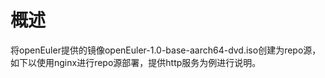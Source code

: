 # 概述<a name="ZH-CN_TOPIC_0183245385"></a>

将openEuler提供的镜像openEuler-1.0-base-aarch64-dvd.iso创建为repo源，如下以使用nginx进行repo源部署，提供http服务为例进行说明。

